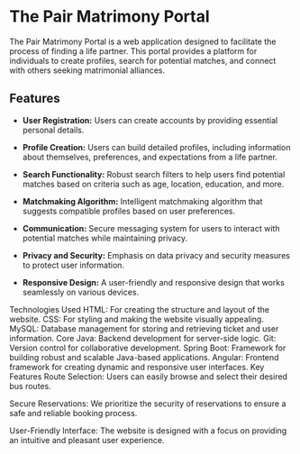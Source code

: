 # The Pair Matrimony Portal

The Pair Matrimony Portal is a web application designed to facilitate the process of finding a life partner. This portal provides a platform for individuals to create profiles, search for potential matches, and connect with others seeking matrimonial alliances.

## Features

- **User Registration:** Users can create accounts by providing essential personal details.

- **Profile Creation:** Users can build detailed profiles, including information about themselves, preferences, and expectations from a life partner.

- **Search Functionality:** Robust search filters to help users find potential matches based on criteria such as age, location, education, and more.

- **Matchmaking Algorithm:** Intelligent matchmaking algorithm that suggests compatible profiles based on user preferences.

- **Communication:** Secure messaging system for users to interact with potential matches while maintaining privacy.

- **Privacy and Security:** Emphasis on data privacy and security measures to protect user information.

- **Responsive Design:** A user-friendly and responsive design that works seamlessly on various devices.

Technologies Used
HTML: For creating the structure and layout of the website.
CSS: For styling and making the website visually appealing.
MySQL: Database management for storing and retrieving ticket and user information.
Core Java: Backend development for server-side logic.
Git: Version control for collaborative development.
Spring Boot: Framework for building robust and scalable Java-based applications.
Angular: Frontend framework for creating dynamic and responsive user interfaces.
Key Features
Route Selection: Users can easily browse and select their desired bus routes.

Secure Reservations: We prioritize the security of reservations to ensure a safe and reliable booking process.

User-Friendly Interface: The website is designed with a focus on providing an intuitive and pleasant user experience.
